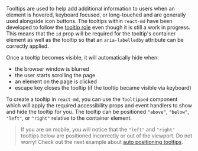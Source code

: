 Tooltips are used to help add additional information to users when an element is
hovered, keyboard focused, or long-touched and are generally used alongside icon
buttons. The tooltips within `react-md` have been developed to follow the
[tooltip role](https://www.w3.org/TR/wai-aria-practices/#tooltip) even though it
is still a work in progress. This means that the `id` prop will be required for
the tooltip's container element as well as the tooltip so that an
`aria-labelledby` attribute can be correctly applied.

Once a tooltip becomes visible, it will automatically hide when:

- the browser window is blurred
- the user starts scrolling the page
- an element on the page is clicked
- escape key closes the tooltip (if the tooltip became visible via keyboard)

To create a tooltip in `react-md`, you can use the `Tooltipped` component which
will apply the required accessibility props and event handlers to show and hide
the tooltip for you. The tooltip can be positioned `"above"`, `"below"`,
`"left"`, or `"right"` relative to the container element.

> If you are on mobile, you will notice that the `"left"` and `"right"` tooltips
> below are positioned incorrectly or out of the viewport. Do not worry! Check
> out the next example about
> [auto positioning tooltips](#auto-positioning-tooltips-title).
